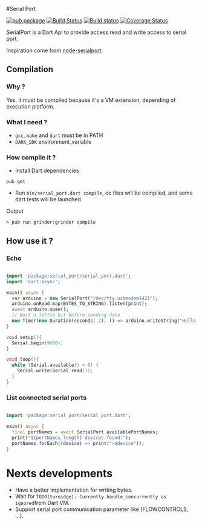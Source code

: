 #Serial Port

[![pub package](http://img.shields.io/pub/v/serial_port.svg)](https://pub.dartlang.org/packages/serial_port)
[![Build Status](https://travis-ci.org/nfrancois/serial_port.svg?branch=master)](https://travis-ci.org/nfrancois/serial_port/)
[![Build status](https://ci.appveyor.com/api/projects/status/btsc9dnff8445ff2?svg=true)](https://ci.appveyor.com/project/nfrancois/serial-port)
[![Coverage Status](https://img.shields.io/coveralls/nfrancois/serial_port.svg)](https://coveralls.io/r/nfrancois/serial_port)


SerialPort is a Dart Api to provide access read and write access to serial port.

Inspiration come from [node-serialport](https://github.com/voodootikigod/node-serialport).

## Compilation

### Why ?

Yes, it must be compiled because it's a VM extension, depending of execution platform.

### What I need ?

* `gcc`, `make` and `dart` must be in PATH 
* `DARK_SDK` environment_variable

### How compile it ?

 * Install Dart dependencies

```
pub get
```

* Run `bin/serial_port.dart compile`, cc files will be compiled, and some dart tests will be launched

Output

```
> pub run grinder:grinder compile
```

## How use it ?

### Echo

```Dart

import 'package:serial_port/serial_port.dart';
import 'dart:async';

main() async {
  var arduino = new SerialPort("/dev/tty.usbmodem1421");
  arduino.onRead.map(BYTES_TO_STRING).listen(print);
  await arduino.open();
  // Wait a little bit before sending data
  new Timer(new Duration(seconds: 2), () => arduino.writeString("Hello !"));
}

```

```c
void setup(){
  Serial.begin(9600);
}

void loop(){
  while (Serial.available() > 0) {
    Serial.write(Serial.read());
  }
}
```
### List connected serial ports

```Dart

import 'package:serial_port/serial_port.dart';

main() async {
  final portNames = await SerialPort.availablePortNames;
  print("${portNames.length} devices found:");
  portNames.forEach((device) => print(">$device"));
}


```

# Nexts developments

* Have a better implementation for writing bytes.
* Wait for `TODO(turnidge): Currently handle_concurrently is ignored`from Dart VM.
* Support serial port communication parameter like (FLOWCONTROLS, ...).
